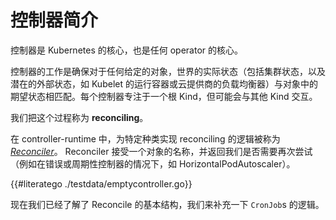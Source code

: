 # 控制器简介

控制器是 Kubernetes 的核心，也是任何 operator 的核心。 

控制器的工作是确保对于任何给定的对象，世界的实际状态（包括集群状态，以及潜在的外部状态，如 Kubelet 的运行容器或云提供商的负载均衡器）与对象中的期望状态相匹配。每个控制器专注于一个根 Kind，但可能会与其他 Kind 交互。

我们把这个过程称为 **reconciling**。

在 controller-runtime 中，为特定种类实现 reconciling 的逻辑被称为 [*Reconciler*](https://pkg.go.dev/sigs.k8s.io/controller-runtime/pkg/reconcile)。 Reconciler 接受一个对象的名称，并返回我们是否需要再次尝试（例如在错误或周期性控制器的情况下，如 HorizontalPodAutoscaler）。

{{#literatego ./testdata/emptycontroller.go}}

现在我们已经了解了 Reconcile 的基本结构，我们来补充一下 `CronJob`s 的逻辑。
